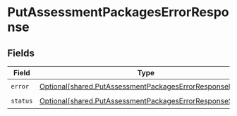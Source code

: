 # PutAssessmentPackagesErrorResponse


## Fields

| Field                                                                                                                            | Type                                                                                                                             | Required                                                                                                                         | Description                                                                                                                      |
| -------------------------------------------------------------------------------------------------------------------------------- | -------------------------------------------------------------------------------------------------------------------------------- | -------------------------------------------------------------------------------------------------------------------------------- | -------------------------------------------------------------------------------------------------------------------------------- |
| `error`                                                                                                                          | [Optional[shared.PutAssessmentPackagesErrorResponseError]](undefined/models/shared/putassessmentpackageserrorresponseerror.md)   | :heavy_check_mark:                                                                                                               | N/A                                                                                                                              |
| `status`                                                                                                                         | [Optional[shared.PutAssessmentPackagesErrorResponseStatus]](undefined/models/shared/putassessmentpackageserrorresponsestatus.md) | :heavy_check_mark:                                                                                                               | N/A                                                                                                                              |